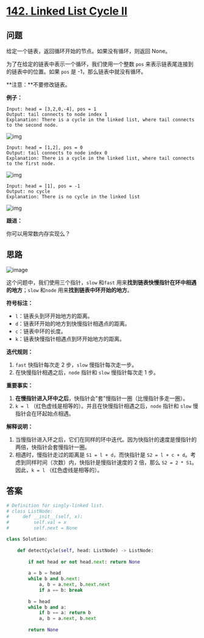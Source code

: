 # [142. Linked List Cycle II](https://leetcode.com/problems/linked-list-cycle-ii/)

## 问题

给定一个链表，返回循环开始的节点。如果没有循环，则返回 None。

为了在给定的链表中表示一个循环，我们使用一个整数 `pos` 来表示链表尾连接到的链表中的位置。如果 `pos` 是 -1，那么链表中就没有循环。

**注意：**不要修改链表。

**例子：**

```
Input: head = [3,2,0,-4], pos = 1
Output: tail connects to node index 1
Explanation: There is a cycle in the linked list, where tail connects to the second node.
```

![img](https://assets.leetcode.com/uploads/2018/12/07/circularlinkedlist.png)



```
Input: head = [1,2], pos = 0
Output: tail connects to node index 0
Explanation: There is a cycle in the linked list, where tail connects to the first node.
```

![img](https://assets.leetcode.com/uploads/2018/12/07/circularlinkedlist_test2.png)



```
Input: head = [1], pos = -1
Output: no cycle
Explanation: There is no cycle in the linked list
```

![img](https://assets.leetcode.com/uploads/2018/12/07/circularlinkedlist_test3.png)



**跟进：**

你可以用常数内存实现么？

## 思路

![image](https://assets.leetcode.com/users/lovelybuggies/image_1588299577.png)

这个问题中，我们使用三个指针，`slow` 和`fast` 用来**找到链表快慢指针在环中相遇的地方**；`slow` 和`node` 用来**找到链表中环开始的地方**。

**符号标注：**

- `l`：链表头到环开始地方的距离。
- `d`：链表环开始的地方到快慢指针相遇点的距离。
- `c`：链表中环的长度。
- `k`：链表快慢指针相遇点到环开始地方的距离。

**迭代规则：**

1. `fast` 快指针每次走 2 步，`slow` 慢指针每次走一步。
2. 在快慢指针相遇之后，`node` 指针和 `slow` 慢指针每次走 1 步。

**重要事实：**

1. **在慢指针进入环中之后**，快指针会"套"慢指针一圈（比慢指针多走一圈）。
2. `k = l` （红色虚线是相等的）。并且在快慢指针相遇之后，`node` 指针和 `slow` 慢指针会在环起始点相遇。

**解释说明：**

1. 当慢指针进入环之后，它们在同样的环中迭代。因为快指针的速度是慢指针的两倍，快指针会套慢指针一圈。
2. 相遇时，慢指针走过的距离是 `S1 = l + d`，而快指针是 `S2 = l + c + d`。考虑到同样时间（次数）内，快指针是慢指针速度的 2 倍，那么 `S2 = 2 * S1`。因此，`k = l` （红色虚线是相等的）。

## 答案

```python
# Definition for singly-linked list.
# class ListNode:
#     def __init__(self, x):
#         self.val = x
#         self.next = None

class Solution:
    
    def detectCycle(self, head: ListNode) -> ListNode:
        
        if not head or not head.next: return None
        
        a = b = head
        while b and b.next:
            a, b = a.next, b.next.next
            if a == b: break
        
        b = head
        while b and a:
            if b == a: return b
            a, b = a.next, b.next
            
        return None
```